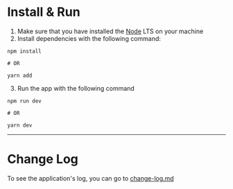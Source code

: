 # Install & Run
1. Make sure that you have installed the [Node](https://nodejs.org/) LTS on your machine
2. Install dependencies with the following command:
```shell
npm install

# OR

yarn add
```
3. Run the app with the following command
```shell
npm run dev

# OR

yarn dev
```

---

# Change Log
To see the application's log, you can go to [change-log.md](/change-log.md)
